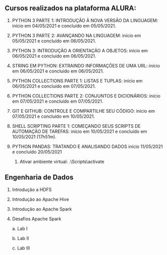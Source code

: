 ## Cursos realizados na plataforma ALURA:

1. PYTHON 3 PARTE 1: INTRODUÇÃO À NOVA VERSÃO DA LINGUAGEM: início em 04/05/2021 e concluído em 05/05/2021.

2. PYTHON 3 PARTE 2: AVANÇANDO NA LINGUAGEM: início em 05/05/2021 e concluído em 06/05/2021.

3. PYTHON 3: INTRODUÇÃO A ORIENTAÇÃO A OBJETOS: início em 06/05/2021 e concluído em 06/05/2021.

4. STRING EM PYTHON: EXTRAINDO INFORMAÇÕES DE UMA URL: início em 06/05/2021 e concluído em 06/05/2021.

5. PYTHON COLLECTIONS PARTE 1: LISTAS E TUPLAS: início em 06/05/2021 e concluído em 07/05/2021.

6. PYTHON COLLECTIONS PARTE 2: CONJUNTOS E DICIONÁRIOS: início em 07/05/2021 e concluído em 07/05/2021.

7. GIT E GITHUB: CONTROLE E COMPARTILHE SEU CÓDIGO: início em 07/05/2021 e concluído em 10/05/2021.

8. SHELL SCRIPTING PARTE 1: COMEÇANDO SEUS SCRIPTS DE AUTOMAÇÃO DE TAREFAS: início em 10/05/2021 e concluído em 10/05/2021 (17h51m).

9. PYTHON PANDAS: TRATANDO E ANALISANDO DADOS início 11/05/2021 e concluído 20/05/2021
   1.  Ativar ambiente virtual: .\Scripts\activate

## Engenharia de Dados

1. Introdução a HDFS

2. Introdução ao Apache Hive

3. Introdução ao Apache Spark

4. Desafios Apache Spark

    a. Lab I

    b. Lab II

    c. Lab III

